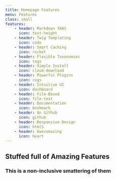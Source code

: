 ```yaml
---
title: Homepage Features
menu: Features
class: small
features:
    - header: Markdown YAAS
      icon: text-height
    - header: Twig Templating
      icon: code
    - header: Smart Caching
      icon: rocket
    - header: Flexible Taxonomies
      icon: tags
    - header: Simple Install
      icon: cloud-download
    - header: Powerful Plugins
      icon: cogs
    - header: Intuitive UI
      icon: dashboard
    - header: File-Based
      icon: file-text
    - header: Documentation
      icon: bookmark
    - header: On Github
      icon: github
    - header: Responsive Design
      icon: html5
    - header: Awesomazing
      icon: heart
---
```


## Stuffed full of Amazing Features
### This is a non-inclusive smattering of them

